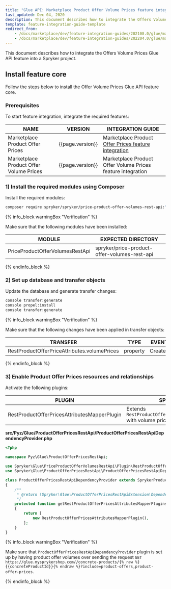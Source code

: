 ```yaml
---
title: "Glue API: Marketplace Product Offer Volume Prices feature integration"
last_updated: Dec 04, 2020
description: This document describes how to integrate the Offers Volume Prices Glue API feature into a Spryker project.
template: feature-integration-guide-template
redirect_from:
    - /docs/marketplace/dev/feature-integration-guides/202108.0/glue/marketplace-product-offer-volume-prices.html
    - /docs/marketplace/dev/feature-integration-guides/202204.0/glue/marketplace-product-offer-volume-prices.html
---
```


This document describes how to integrate the Offers Volume Prices Glue API feature into a Spryker project.

## Install feature core

Follow the steps below to install the Offer Volume Prices Glue API feature core.

### Prerequisites

To start feature integration, integrate the required features:

| NAME | VERSION | INTEGRATION GUIDE |
|-|-| - |
| Marketplace Product Offer Prices | {{page.version}} | [Marketplace Product Offer Prices feature integration](/docs/marketplace/dev/feature-integration-guides/{{page.version}}/marketplace-product-offer-prices-feature-integration.html) |
| Marketplace Product Offer Volume Prices | {{page.version}} | Marketplace Product Offer Volume Prices feature integration <!---LINK--> |

### 1) Install the required modules using Composer

Install the required modules:

```bash
composer require spryker/spryker/price-product-offer-volumes-rest-api:"^0.1.0" --update-with-dependencies
```

{% info_block warningBox "Verification" %}

Make sure that the following modules have been installed:

| MODULE | EXPECTED DIRECTORY |
|-|-|
| PriceProductOfferVolumesRestApi | spryker/price-product-offer-volumes-rest-api |

{% endinfo_block %}

### 2) Set up database and transfer objects

Update the database and generate transfer changes:

```bash
console transfer:generate
console propel:install
console transfer:generate
```

{% info_block warningBox "Verification" %}

Make sure that the following changes have been applied in transfer objects:

| TRANSFER | TYPE | EVENT | PATH |
|-|-|-|-|
| RestProductOfferPriceAttributes.volumePrices | property | Created | src/Generated/Shared/Transfer/RestProductOffersAttributesTransfer |

{% endinfo_block %}

### 3) Enable Product Offer Prices resources and relationships

Activate the following plugins:

| PLUGIN | SPECIFICATION | PREREQUISITES | NAMESPACE |
|-|-|-|-|
| RestProductOfferPricesAttributesMapperPlugin | Extends `RestProductOfferPricesAttributesTransfer` with volume price data. |  | Spryker\Glue\PriceProductOfferVolumesRestApi\Plugin |

**src/Pyz/Glue/ProductOfferPricesRestApi/ProductOfferPricesRestApiDependencyProvider.php**

```php
<?php

namespace Pyz\Glue\ProductOfferPricesRestApi;

use Spryker\Glue\PriceProductOfferVolumesRestApi\Plugin\RestProductOfferPricesAttributesMapperPlugin;
use Spryker\Glue\ProductOfferPricesRestApi\ProductOfferPricesRestApiDependencyProvider as SprykerProductPricesRestApiDependencyProvider;

class ProductOfferPricesRestApiDependencyProvider extends SprykerProductPricesRestApiDependencyProvider
{
    /**
     * @return \Spryker\Glue\ProductOfferPricesRestApiExtension\Dependency\Plugin\RestProductOfferPricesAttributesMapperPluginInterface[]
     */
    protected function getRestProductOfferPricesAttributesMapperPlugins(): array
    {
        return [
            new RestProductOfferPricesAttributesMapperPlugin(),
        ];
    }
}
```

{% info_block warningBox "Verification" %}

Make sure that  `ProductOfferPricesRestApiDependencyProvider` plugin is set up by having product offer volumes over sending the request `GET https://glue.mysprykershop.com//concrete-products/{% raw %}{{concreteProductId}}{% endraw %}?include=product-offers,product-offer-prices`.

{% endinfo_block %}
